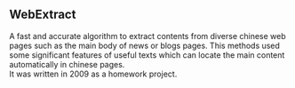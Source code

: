 ## WebExtract
A fast and accurate algorithm to extract contents from diverse chinese web pages such as the main body of news or blogs pages. This methods used some significant features of useful texts which can locate the main content automatically in chinese pages.  
It was written in 2009 as a homework project.